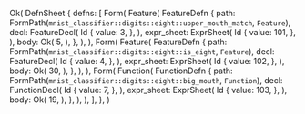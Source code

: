 Ok(
    DefnSheet {
        defns: [
            Form(
                Feature(
                    FeatureDefn {
                        path: FormPath(`mnist_classifier::digits::eight::upper_mouth_match`, `Feature`),
                        decl: FeatureDecl(
                            Id {
                                value: 3,
                            },
                        ),
                        expr_sheet: ExprSheet(
                            Id {
                                value: 101,
                            },
                        ),
                        body: Ok(
                            5,
                        ),
                    },
                ),
            ),
            Form(
                Feature(
                    FeatureDefn {
                        path: FormPath(`mnist_classifier::digits::eight::is_eight`, `Feature`),
                        decl: FeatureDecl(
                            Id {
                                value: 4,
                            },
                        ),
                        expr_sheet: ExprSheet(
                            Id {
                                value: 102,
                            },
                        ),
                        body: Ok(
                            30,
                        ),
                    },
                ),
            ),
            Form(
                Function(
                    FunctionDefn {
                        path: FormPath(`mnist_classifier::digits::eight::big_mouth`, `Function`),
                        decl: FunctionDecl(
                            Id {
                                value: 7,
                            },
                        ),
                        expr_sheet: ExprSheet(
                            Id {
                                value: 103,
                            },
                        ),
                        body: Ok(
                            19,
                        ),
                    },
                ),
            ),
        ],
    },
)